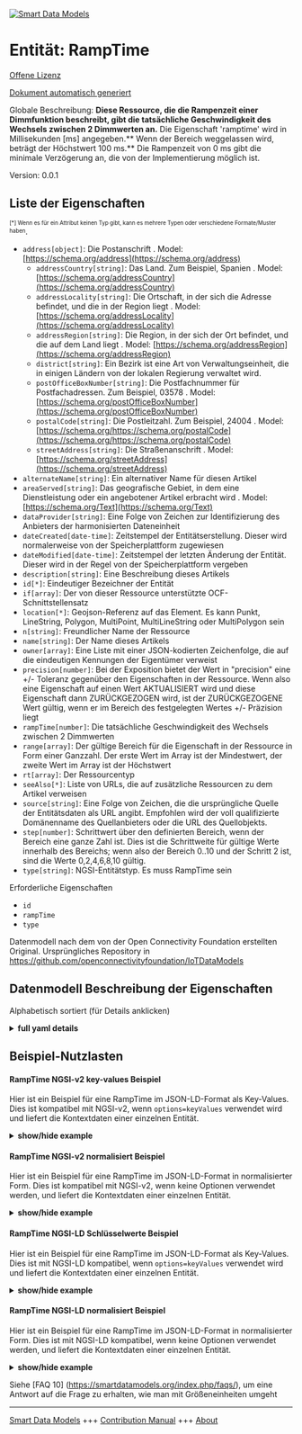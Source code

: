 <!-- 10-Header -->  
[![Smart Data Models](https://smartdatamodels.org/wp-content/uploads/2022/01/SmartDataModels_logo.png "Logo")](https://smartdatamodels.org)  
Entität: RampTime  
=================<!-- /10-Header -->  
<!-- 15-License -->  
[Offene Lizenz](https://github.com/smart-data-models//dataModel.OCF/blob/master/RampTime/LICENSE.md)  
[Dokument automatisch generiert](https://docs.google.com/presentation/d/e/2PACX-1vTs-Ng5dIAwkg91oTTUdt8ua7woBXhPnwavZ0FxgR8BsAI_Ek3C5q97Nd94HS8KhP-r_quD4H0fgyt3/pub?start=false&loop=false&delayms=3000#slide=id.gb715ace035_0_60)  
<!-- /15-License -->  
<!-- 20-Description -->  
Globale Beschreibung: **Diese Ressource, die die Rampenzeit einer Dimmfunktion beschreibt, gibt die tatsächliche Geschwindigkeit des Wechsels zwischen 2 Dimmwerten an.** Die Eigenschaft 'ramptime' wird in Millisekunden [ms] angegeben.** Wenn der Bereich weggelassen wird, beträgt der Höchstwert 100 ms.** Die Rampenzeit von 0 ms gibt die minimale Verzögerung an, die von der Implementierung möglich ist.  
Version: 0.0.1  
<!-- /20-Description -->  
<!-- 30-PropertiesList -->  

## Liste der Eigenschaften  

<sup><sub>[*] Wenn es für ein Attribut keinen Typ gibt, kann es mehrere Typen oder verschiedene Formate/Muster haben</sub></sup>.  
- `address[object]`: Die Postanschrift  . Model: [https://schema.org/address](https://schema.org/address)	- `addressCountry[string]`: Das Land. Zum Beispiel, Spanien  . Model: [https://schema.org/addressCountry](https://schema.org/addressCountry)  
	- `addressLocality[string]`: Die Ortschaft, in der sich die Adresse befindet, und die in der Region liegt  . Model: [https://schema.org/addressLocality](https://schema.org/addressLocality)  
	- `addressRegion[string]`: Die Region, in der sich der Ort befindet, und die auf dem Land liegt  . Model: [https://schema.org/addressRegion](https://schema.org/addressRegion)  
	- `district[string]`: Ein Bezirk ist eine Art von Verwaltungseinheit, die in einigen Ländern von der lokalen Regierung verwaltet wird.    
	- `postOfficeBoxNumber[string]`: Die Postfachnummer für Postfachadressen. Zum Beispiel, 03578  . Model: [https://schema.org/postOfficeBoxNumber](https://schema.org/postOfficeBoxNumber)  
	- `postalCode[string]`: Die Postleitzahl. Zum Beispiel, 24004  . Model: [https://schema.org/https://schema.org/postalCode](https://schema.org/https://schema.org/postalCode)  
	- `streetAddress[string]`: Die Straßenanschrift  . Model: [https://schema.org/streetAddress](https://schema.org/streetAddress)  
- `alternateName[string]`: Ein alternativer Name für diesen Artikel  - `areaServed[string]`: Das geografische Gebiet, in dem eine Dienstleistung oder ein angebotener Artikel erbracht wird  . Model: [https://schema.org/Text](https://schema.org/Text)- `dataProvider[string]`: Eine Folge von Zeichen zur Identifizierung des Anbieters der harmonisierten Dateneinheit  - `dateCreated[date-time]`: Zeitstempel der Entitätserstellung. Dieser wird normalerweise von der Speicherplattform zugewiesen  - `dateModified[date-time]`: Zeitstempel der letzten Änderung der Entität. Dieser wird in der Regel von der Speicherplattform vergeben  - `description[string]`: Eine Beschreibung dieses Artikels  - `id[*]`: Eindeutiger Bezeichner der Entität  - `if[array]`: Der von dieser Ressource unterstützte OCF-Schnittstellensatz  - `location[*]`: Geojson-Referenz auf das Element. Es kann Punkt, LineString, Polygon, MultiPoint, MultiLineString oder MultiPolygon sein  - `n[string]`: Freundlicher Name der Ressource  - `name[string]`: Der Name dieses Artikels  - `owner[array]`: Eine Liste mit einer JSON-kodierten Zeichenfolge, die auf die eindeutigen Kennungen der Eigentümer verweist  - `precision[number]`: Bei der Exposition bietet der Wert in "precision" eine +/- Toleranz gegenüber den Eigenschaften in der Ressource. Wenn also eine Eigenschaft auf einen Wert AKTUALISIERT wird und diese Eigenschaft dann ZURÜCKGEZOGEN wird, ist der ZURÜCKGEZOGENE Wert gültig, wenn er im Bereich des festgelegten Wertes +/- Präzision liegt  - `rampTime[number]`: Die tatsächliche Geschwindigkeit des Wechsels zwischen 2 Dimmwerten  - `range[array]`: Der gültige Bereich für die Eigenschaft in der Ressource in Form einer Ganzzahl. Der erste Wert im Array ist der Mindestwert, der zweite Wert im Array ist der Höchstwert  - `rt[array]`: Der Ressourcentyp  - `seeAlso[*]`: Liste von URLs, die auf zusätzliche Ressourcen zu dem Artikel verweisen  - `source[string]`: Eine Folge von Zeichen, die die ursprüngliche Quelle der Entitätsdaten als URL angibt. Empfohlen wird der voll qualifizierte Domänenname des Quellanbieters oder die URL des Quellobjekts.  - `step[number]`: Schrittwert über den definierten Bereich, wenn der Bereich eine ganze Zahl ist.  Dies ist die Schrittweite für gültige Werte innerhalb des Bereichs; wenn also der Bereich 0..10 und der Schritt 2 ist, sind die Werte 0,2,4,6,8,10 gültig.  - `type[string]`: NGSI-Entitätstyp. Es muss RampTime sein  <!-- /30-PropertiesList -->  
<!-- 35-RequiredProperties -->  
Erforderliche Eigenschaften  
- `id`  - `rampTime`  - `type`  <!-- /35-RequiredProperties -->  
<!-- 40-RequiredProperties -->  
Datenmodell nach dem von der Open Connectivity Foundation erstellten Original. Ursprüngliches Repository in https://github.com/openconnectivityfoundation/IoTDataModels  
<!-- /40-RequiredProperties -->  
<!-- 50-DataModelHeader -->  
## Datenmodell Beschreibung der Eigenschaften  
Alphabetisch sortiert (für Details anklicken)  
<!-- /50-DataModelHeader -->  
<!-- 60-ModelYaml -->  
<details><summary><strong>full yaml details</strong></summary>    
```yaml  
RampTime:    
  description: 'This Resource that describes the ramp time of a dimming function.It specifies the actual speed of changing between 2 dimming values.The Property ''ramptime'' is specified in milliseconds [ms].When range is omitted the maximum value is 100 ms.The ramp time of 0ms indicates the minimal delay possible by the implementation.'    
  properties:    
    address:    
      description: The mailing address    
      properties:    
        addressCountry:    
          description: 'The country. For example, Spain'    
          type: string    
          x-ngsi:    
            model: https://schema.org/addressCountry    
            type: Property    
        addressLocality:    
          description: 'The locality in which the street address is, and which is in the region'    
          type: string    
          x-ngsi:    
            model: https://schema.org/addressLocality    
            type: Property    
        addressRegion:    
          description: 'The region in which the locality is, and which is in the country'    
          type: string    
          x-ngsi:    
            model: https://schema.org/addressRegion    
            type: Property    
        district:    
          description: 'A district is a type of administrative division that, in some countries, is managed by the local government'    
          type: string    
          x-ngsi:    
            type: Property    
        postOfficeBoxNumber:    
          description: 'The post office box number for PO box addresses. For example, 03578'    
          type: string    
          x-ngsi:    
            model: https://schema.org/postOfficeBoxNumber    
            type: Property    
        postalCode:    
          description: 'The postal code. For example, 24004'    
          type: string    
          x-ngsi:    
            model: https://schema.org/https://schema.org/postalCode    
            type: Property    
        streetAddress:    
          description: The street address    
          type: string    
          x-ngsi:    
            model: https://schema.org/streetAddress    
            type: Property    
        streetNr:    
          description: Number identifying a specific property on a public street    
          type: string    
          x-ngsi:    
            type: Property    
      type: object    
      x-ngsi:    
        model: https://schema.org/address    
        type: Property    
    alternateName:    
      description: An alternative name for this item    
      type: string    
      x-ngsi:    
        type: Property    
    areaServed:    
      description: The geographic area where a service or offered item is provided    
      type: string    
      x-ngsi:    
        model: https://schema.org/Text    
        type: Property    
    dataProvider:    
      description: A sequence of characters identifying the provider of the harmonised data entity    
      type: string    
      x-ngsi:    
        type: Property    
    dateCreated:    
      description: Entity creation timestamp. This will usually be allocated by the storage platform    
      format: date-time    
      type: string    
      x-ngsi:    
        type: Property    
    dateModified:    
      description: Timestamp of the last modification of the entity. This will usually be allocated by the storage platform    
      format: date-time    
      type: string    
      x-ngsi:    
        type: Property    
    description:    
      description: A description of this item    
      type: string    
      x-ngsi:    
        type: Property    
    id:    
      anyOf:    
        - description: Identifier format of any NGSI entity    
          maxLength: 256    
          minLength: 1    
          pattern: ^[\w\-\.\{\}\$\+\*\[\]`|~^@!,:\\]+$    
          type: string    
          x-ngsi:    
            type: Property    
        - description: Identifier format of any NGSI entity    
          format: uri    
          type: string    
          x-ngsi:    
            type: Property    
      description: Unique identifier of the entity    
      x-ngsi:    
        type: Property    
    if:    
      description: The OCF Interface set supported by this Resource    
      items:    
        enum:    
          - oic.if.a    
          - oic.if.baseline    
        type: string    
      minItems: 2    
      readOnly: true    
      type: array    
      uniqueItems: true    
      x-ngsi:    
        type: Property    
    location:    
      description: 'Geojson reference to the item. It can be Point, LineString, Polygon, MultiPoint, MultiLineString or MultiPolygon'    
      oneOf:    
        - description: Geojson reference to the item. Point    
          properties:    
            bbox:    
              items:    
                type: number    
              minItems: 4    
              type: array    
            coordinates:    
              items:    
                type: number    
              minItems: 2    
              type: array    
            type:    
              enum:    
                - Point    
              type: string    
          required:    
            - type    
            - coordinates    
          title: GeoJSON Point    
          type: object    
          x-ngsi:    
            type: GeoProperty    
        - description: Geojson reference to the item. LineString    
          properties:    
            bbox:    
              items:    
                type: number    
              minItems: 4    
              type: array    
            coordinates:    
              items:    
                items:    
                  type: number    
                minItems: 2    
                type: array    
              minItems: 2    
              type: array    
            type:    
              enum:    
                - LineString    
              type: string    
          required:    
            - type    
            - coordinates    
          title: GeoJSON LineString    
          type: object    
          x-ngsi:    
            type: GeoProperty    
        - description: Geojson reference to the item. Polygon    
          properties:    
            bbox:    
              items:    
                type: number    
              minItems: 4    
              type: array    
            coordinates:    
              items:    
                items:    
                  items:    
                    type: number    
                  minItems: 2    
                  type: array    
                minItems: 4    
                type: array    
              type: array    
            type:    
              enum:    
                - Polygon    
              type: string    
          required:    
            - type    
            - coordinates    
          title: GeoJSON Polygon    
          type: object    
          x-ngsi:    
            type: GeoProperty    
        - description: Geojson reference to the item. MultiPoint    
          properties:    
            bbox:    
              items:    
                type: number    
              minItems: 4    
              type: array    
            coordinates:    
              items:    
                items:    
                  type: number    
                minItems: 2    
                type: array    
              type: array    
            type:    
              enum:    
                - MultiPoint    
              type: string    
          required:    
            - type    
            - coordinates    
          title: GeoJSON MultiPoint    
          type: object    
          x-ngsi:    
            type: GeoProperty    
        - description: Geojson reference to the item. MultiLineString    
          properties:    
            bbox:    
              items:    
                type: number    
              minItems: 4    
              type: array    
            coordinates:    
              items:    
                items:    
                  items:    
                    type: number    
                  minItems: 2    
                  type: array    
                minItems: 2    
                type: array    
              type: array    
            type:    
              enum:    
                - MultiLineString    
              type: string    
          required:    
            - type    
            - coordinates    
          title: GeoJSON MultiLineString    
          type: object    
          x-ngsi:    
            type: GeoProperty    
        - description: Geojson reference to the item. MultiLineString    
          properties:    
            bbox:    
              items:    
                type: number    
              minItems: 4    
              type: array    
            coordinates:    
              items:    
                items:    
                  items:    
                    items:    
                      type: number    
                    minItems: 2    
                    type: array    
                  minItems: 4    
                  type: array    
                type: array    
              type: array    
            type:    
              enum:    
                - MultiPolygon    
              type: string    
          required:    
            - type    
            - coordinates    
          title: GeoJSON MultiPolygon    
          type: object    
          x-ngsi:    
            type: GeoProperty    
      x-ngsi:    
        type: GeoProperty    
    n:    
      description: Friendly name of the Resource    
      maxLength: 64    
      readOnly: true    
      type: string    
      x-ngsi:    
        type: Property    
    name:    
      description: The name of this item    
      type: string    
      x-ngsi:    
        type: Property    
    owner:    
      description: A List containing a JSON encoded sequence of characters referencing the unique Ids of the owner(s)    
      items:    
        anyOf:    
          - description: Identifier format of any NGSI entity    
            maxLength: 256    
            minLength: 1    
            pattern: ^[\w\-\.\{\}\$\+\*\[\]`|~^@!,:\\]+$    
            type: string    
            x-ngsi:    
              type: Property    
          - description: Identifier format of any NGSI entity    
            format: uri    
            type: string    
            x-ngsi:    
              type: Property    
        description: Unique identifier of the entity    
        x-ngsi:    
          type: Property    
      type: array    
      x-ngsi:    
        type: Property    
    precision:    
      description: 'When exposed the value in ''precision'' provides a +/- tolerance against the Properties in the Resource. Thus if a Property is UPDATED to a value and that Property then RETRIEVED, the RETRIEVED value is valid if in the range of the set value +/- precision'    
      readOnly: true    
      type: number    
      x-ngsi:    
        type: Property    
    rampTime:    
      description: The actual speed of changing between 2 dimming values    
      type: number    
      x-ngsi:    
        type: Property    
    range:    
      description: 'The valid range for the Property in the Resource as an integer. The first value in the array is the minimum value, the second value in the array is the maximum value'    
      items:    
        type: integer    
      maxItems: 2    
      minItems: 2    
      readOnly: true    
      type: array    
      x-ngsi:    
        type: Property    
    rt:    
      description: The Resource Type    
      items:    
        enum:    
          - oic.r.light.ramptime    
        maxLength: 64    
        type: string    
      minItems: 1    
      readOnly: true    
      type: array    
      uniqueItems: true    
      x-ngsi:    
        type: Property    
    seeAlso:    
      description: list of uri pointing to additional resources about the item    
      oneOf:    
        - items:    
            format: uri    
            type: string    
          minItems: 1    
          type: array    
        - format: uri    
          type: string    
      x-ngsi:    
        type: Property    
    source:    
      description: 'A sequence of characters giving the original source of the entity data as a URL. Recommended to be the fully qualified domain name of the source provider, or the URL to the source object'    
      type: string    
      x-ngsi:    
        type: Property    
    step:    
      description: 'Step value across the defined range when the range is an integer.  This is the increment for valid values across the range; so if range is 0..10 and step is 2 then valid values are 0,2,4,6,8,10'    
      readOnly: true    
      type: number    
      x-ngsi:    
        type: Property    
    type:    
      description: NGSI entity type. It has to be RampTime    
      enum:    
        - RampTime    
      type: string    
      x-ngsi:    
        type: Property    
  required:    
    - rampTime    
    - id    
    - type    
  type: object    
  x-derived-from: https://raw.githubusercontent.com/openconnectivityfoundation/IoTDataModels/master/RampTimeResURI.swagger.json    
  x-disclaimer: 'Redistribution and use in source and binary forms, with or without modification, are permitted  provided that the license conditions are met. Copyleft (c) 2022 Contributors to Smart Data Models Program'    
  x-license-url: https://github.com/smart-data-models/dataModel.OCF/blob/master/RampTime/LICENSE.md    
  x-model-schema: https://smart-data-models.github.io/dataModel.OCF/RampTime/schema.json    
  x-model-tags: OCF    
  x-version: 0.0.1    
```  
</details>    
<!-- /60-ModelYaml -->  
<!-- 70-MiddleNotes -->  
<!-- /70-MiddleNotes -->  
<!-- 80-Examples -->  
## Beispiel-Nutzlasten  
#### RampTime NGSI-v2 key-values Beispiel  
Hier ist ein Beispiel für eine RampTime im JSON-LD-Format als Key-Values. Dies ist kompatibel mit NGSI-v2, wenn `options=keyValues` verwendet wird und liefert die Kontextdaten einer einzelnen Entität.  
<details><summary><strong>show/hide example</strong></summary>    
```json  
{  
  "id": "urn:ngsi-ld:RampTime:id:ZHJF:61229976",  
  "dateCreated": "2013-01-02T18:46:37Z",  
  "dateModified": "1985-03-11T15:55:10Z",  
  "source": "Since court baby. Nature alone dinner major break organization listen.",  
  "name": "Industry officer member our. Research similar call exist way by teach. Natural understand organization ever create.",  
  "alternateName": "Vote part free over long. Herself room piece save property democratic. Very experience evening play speech record.",  
  "description": "Operation senior cold edge detail leg. Above theory eye administration economy third. Share personal ready reduce remain through owner.",  
  "dataProvider": "He state score. Throw describe then seem federal someone.",  
  "owner": [  
    "urn:ngsi-ld:RampTime:items:TGKY:57138477",  
    "urn:ngsi-ld:RampTime:items:QSGQ:84806884"  
  ],  
  "seeAlso": [  
    "urn:ngsi-ld:RampTime:items:RCKL:49386497",  
    "urn:ngsi-ld:RampTime:items:MEBB:04213405"  
  ],  
  "location": {  
    "type": "Point",  
    "coordinates": [  
      59.1823935,  
      169.242295  
    ]  
  },  
  "address": {  
    "streetAddress": "Memory happen condition cold director you dream. Current financial care. Believe we report rest sport indicate sure.",  
    "addressLocality": "Cold culture audience leave question continue office many. Walk note rich generation clearly drive to source.",  
    "addressRegion": "Best meeting public whom us rather. Create citizen get civil local reveal my.",  
    "addressCountry": "Find actually available safe. Pressure many chair must.",  
    "postalCode": "Leave expect where particularly sometimes. Treatment official report make technology production.",  
    "postOfficeBoxNumber": "Describe boy look yeah particular knowledge. Process else threat."  
  },  
  "areaServed": "Beautiful successful perform each democratic walk bill. Offer laugh just anyone far. Feel hope likely say into enter explain century.",  
  "rt": [  
    "oic.r.light.ramptime",  
    "oic.r.light.ramptime"  
  ],  
  "rampTime": {  
    "type": "Property",  
    "value": 864  
  },  
  "n": "American whole magazine truth stop whose. On traditional measure example sense peace. Would mouth relate own chair.",  
  "range": [  
    864,  
    864  
  ],  
  "step": {  
    "type": "Property",  
    "value": 864  
  },  
  "precision": {  
    "type": "Property",  
    "value": 24.0  
  },  
  "if": [  
    "oic.if.baseline",  
    "oic.if.baseline"  
  ],  
  "type": "RampTime"  
}  
```  
</details>  
#### RampTime NGSI-v2 normalisiert Beispiel  
Hier ist ein Beispiel für eine RampTime im JSON-LD-Format in normalisierter Form. Dies ist kompatibel mit NGSI-v2, wenn keine Optionen verwendet werden, und liefert die Kontextdaten einer einzelnen Entität.  
<details><summary><strong>show/hide example</strong></summary>    
```json  
{  
  "id": {  
    "type": "string",  
    "value": "urn:ngsi-ld:RampTime:id:ZHJF:61229976"  
  },  
  "dateCreated": {  
    "format": "date-time",  
    "type": "string",  
    "value": "2013-01-02T18:46:37Z"  
  },  
  "dateModified": {  
    "format": "date-time",  
    "type": "string",  
    "value": "1985-03-11T15:55:10Z"  
  },  
  "source": {  
    "type": "string",  
    "value": "Since court baby. Nature alone dinner major break organization listen."  
  },  
  "name": {  
    "type": "string",  
    "value": "Industry officer member our. Research similar call exist way by teach. Natural understand organization ever create."  
  },  
  "alternateName": {  
    "type": "string",  
    "value": "Vote part free over long. Herself room piece save property democratic. Very experience evening play speech record."  
  },  
  "description": {  
    "type": "string",  
    "value": "Operation senior cold edge detail leg. Above theory eye administration economy third. Share personal ready reduce remain through owner."  
  },  
  "dataProvider": {  
    "type": "string",  
    "value": "He state score. Throw describe then seem federal someone."  
  },  
  "owner": {  
    "type": "array",  
    "value": [  
      "urn:ngsi-ld:RampTime:items:TGKY:57138477",  
      "urn:ngsi-ld:RampTime:items:QSGQ:84806884"  
    ]  
  },  
  "seeAlso": {  
    "type": "array",  
    "value": [  
      "urn:ngsi-ld:RampTime:items:RCKL:49386497",  
      "urn:ngsi-ld:RampTime:items:MEBB:04213405"  
    ]  
  },  
  "location": {  
    "type": "object",  
    "value": {  
      "type": "Point",  
      "coordinates": [  
        59.1823935,  
        169.242295  
      ]  
    }  
  },  
  "address": {  
    "type": "object",  
    "value": {  
      "streetAddress": "Memory happen condition cold director you dream. Current financial care. Believe we report rest sport indicate sure.",  
      "addressLocality": "Cold culture audience leave question continue office many. Walk note rich generation clearly drive to source.",  
      "addressRegion": "Best meeting public whom us rather. Create citizen get civil local reveal my.",  
      "addressCountry": "Find actually available safe. Pressure many chair must.",  
      "postalCode": "Leave expect where particularly sometimes. Treatment official report make technology production.",  
      "postOfficeBoxNumber": "Describe boy look yeah particular knowledge. Process else threat."  
    }  
  },  
  "areaServed": {  
    "type": "string",  
    "value": "Beautiful successful perform each democratic walk bill. Offer laugh just anyone far. Feel hope likely say into enter explain century."  
  },  
  "rt": {  
    "type": "array",  
    "value": [  
      "oic.r.light.ramptime",  
      "oic.r.light.ramptime"  
    ]  
  },  
  "rampTime": {  
    "type": "object",  
    "value": {  
      "type": "Property",  
      "value": 864  
    }  
  },  
  "n": {  
    "type": "string",  
    "value": "American whole magazine truth stop whose. On traditional measure example sense peace. Would mouth relate own chair."  
  },  
  "range": {  
    "type": "array",  
    "value": [  
      864,  
      864  
    ]  
  },  
  "step": {  
    "type": "object",  
    "value": {  
      "type": "Property",  
      "value": 864  
    }  
  },  
  "precision": {  
    "type": "object",  
    "value": {  
      "type": "Property",  
      "value": 24.0  
    }  
  },  
  "if": {  
    "type": "array",  
    "value": [  
      "oic.if.baseline",  
      "oic.if.baseline"  
    ]  
  },  
  "type": {  
    "type": "string",  
    "value": "RampTime"  
  }  
}  
```  
</details>  
#### RampTime NGSI-LD Schlüsselwerte Beispiel  
Hier ist ein Beispiel für eine RampTime im JSON-LD-Format als Key-Values. Dies ist mit NGSI-LD kompatibel, wenn `options=keyValues` verwendet wird und liefert die Kontextdaten einer einzelnen Entität.  
<details><summary><strong>show/hide example</strong></summary>    
```json  
{  
    "id": "urn:ngsi-ld:RampTime:id:ZHJF:61229976",  
    "dateCreated": "2013-01-02T18:46:37Z",  
    "dateModified": "1985-03-11T15:55:10Z",  
    "source": "Since court baby. Nature alone dinner major break organization listen.",  
    "name": "Industry officer member our. Research similar call exist way by teach. Natural understand organization ever create.",  
    "alternateName": "Vote part free over long. Herself room piece save property democratic. Very experience evening play speech record.",  
    "description": "Operation senior cold edge detail leg. Above theory eye administration economy third. Share personal ready reduce remain through owner.",  
    "dataProvider": "He state score. Throw describe then seem federal someone.",  
    "owner": [  
        "urn:ngsi-ld:RampTime:items:TGKY:57138477",  
        "urn:ngsi-ld:RampTime:items:QSGQ:84806884"  
    ],  
    "seeAlso": [  
        "urn:ngsi-ld:RampTime:items:RCKL:49386497",  
        "urn:ngsi-ld:RampTime:items:MEBB:04213405"  
    ],  
    "location": {  
        "type": "Point",  
        "coordinates": [  
            59.1823935,  
            169.242295  
        ]  
    },  
    "address": {  
        "streetAddress": "Memory happen condition cold director you dream. Current financial care. Believe we report rest sport indicate sure.",  
        "addressLocality": "Cold culture audience leave question continue office many. Walk note rich generation clearly drive to source.",  
        "addressRegion": "Best meeting public whom us rather. Create citizen get civil local reveal my.",  
        "addressCountry": "Find actually available safe. Pressure many chair must.",  
        "postalCode": "Leave expect where particularly sometimes. Treatment official report make technology production.",  
        "postOfficeBoxNumber": "Describe boy look yeah particular knowledge. Process else threat."  
    },  
    "areaServed": "Beautiful successful perform each democratic walk bill. Offer laugh just anyone far. Feel hope likely say into enter explain century.",  
    "rt": [  
        "oic.r.light.ramptime",  
        "oic.r.light.ramptime"  
    ],  
    "rampTime": {  
        "type": "Property",  
        "value": 864  
    },  
    "n": "American whole magazine truth stop whose. On traditional measure example sense peace. Would mouth relate own chair.",  
    "range": [  
        864,  
        864  
    ],  
    "step": {  
        "type": "Property",  
        "value": 864  
    },  
    "precision": {  
        "type": "Property",  
        "value": 24.0  
    },  
    "if": [  
        "oic.if.baseline",  
        "oic.if.baseline"  
    ],  
    "type": "RampTime",  
    "@context": [  
        "https://smartdatamodels.org/context.jsonld",  
        "https://raw.githubusercontent.com/smart-data-models/dataModel.OCF/master/context.jsonld"  
    ]  
}  
```  
</details>  
#### RampTime NGSI-LD normalisiert Beispiel  
Hier ist ein Beispiel für eine RampTime im JSON-LD-Format in normalisierter Form. Dies ist mit NGSI-LD kompatibel, wenn keine Optionen verwendet werden, und liefert die Kontextdaten einer einzelnen Entität.  
<details><summary><strong>show/hide example</strong></summary>    
```json  
{  
    "id": "urn:ngsi-ld:RampTime:id:FFSR:90520934",  
    "dateCreated": {  
        "type": "Property",  
        "value": {  
            "@type": "DateTime",  
            "@value": "2018-03-18T03:19:11Z"  
        }  
    },  
    "dateModified": {  
        "type": "Property",  
        "value": {  
            "@type": "DateTime",  
            "@value": "1993-01-25T21:55:52Z"  
        }  
    },  
    "source": {  
        "type": "Property",  
        "value": "Three sound resource. Parent parent base including task like drive."  
    },  
    "name": {  
        "type": "Property",  
        "value": "Almost identify bring imagine. Notice important party step old."  
    },  
    "alternateName": {  
        "type": "Property",  
        "value": "Here most data certainly strategy. Carry act process anyone foreign sell society. Especially summer appear. Better allow car administration."  
    },  
    "description": {  
        "type": "Property",  
        "value": "Reduce process issue party clearly anything. Career condition opportunity general. Experience around manage room spend throw although few."  
    },  
    "dataProvider": {  
        "type": "Property",  
        "value": "Official culture indicate position. Cover leader medical law catch western."  
    },  
    "owner": {  
        "type": "Property",  
        "value": [  
            "urn:ngsi-ld:RampTime:items:OMMO:16943723",  
            "urn:ngsi-ld:RampTime:items:NTJI:24099913"  
        ]  
    },  
    "seeAlso": {  
        "type": "Property",  
        "value": [  
            "urn:ngsi-ld:RampTime:items:EKVY:98458166"  
        ]  
    },  
    "location": {  
        "type": "Property",  
        "value": {  
            "type": "Point",  
            "coordinates": [  
                -5.345031,  
                86.253962  
            ]  
        }  
    },  
    "address": {  
        "type": "Property",  
        "value": {  
            "streetAddress": "Her our teach something edge seem. Event life respond including beyond huge. Job reflect go former level ready.",  
            "addressLocality": "Picture professional central east computer PM executive.",  
            "addressRegion": "Single current both pattern which list. Moment author subject lot.",  
            "addressCountry": "Attack form former training. Win reduce history international. Site body study where. Report indicate until box former never whether.",  
            "postalCode": "Program police whatever must. Fine place opportunity nation.",  
            "postOfficeBoxNumber": "Tv assume much. Return reveal force myself."  
        }  
    },  
    "areaServed": {  
        "type": "Property",  
        "value": "Address career trial statement. Subject president sense."  
    },  
    "rt": {  
        "type": "Property",  
        "value": [  
            "oic.r.light.ramptime"  
        ]  
    },  
    "rampTime": {  
        "type": "Property",  
        "value": 932  
    },  
    "n": {  
        "type": "Property",  
        "value": "World practice town politics cost there physical out."  
    },  
    "range": {  
        "type": "Property",  
        "value": [  
            694,  
            895  
        ]  
    },  
    "step": {  
        "type": "Property",  
        "value": 850  
    },  
    "precision": {  
        "type": "Property",  
        "value": 772.7  
    },  
    "if": {  
        "type": "Property",  
        "value": [  
            "oic.if.a",  
            "oic.if.baseline"  
        ]  
    },  
    "type": "RampTime",  
    "@context": [  
        "https://smartdatamodels.org/context.jsonld",  
        "https://raw.githubusercontent.com/smart-data-models/dataModel.OCF/master/context.jsonld"  
    ]  
}  
```  
</details><!-- /80-Examples -->  
<!-- 90-FooterNotes -->  
<!-- /90-FooterNotes -->  
<!-- 95-Units -->  
Siehe [FAQ 10] (https://smartdatamodels.org/index.php/faqs/), um eine Antwort auf die Frage zu erhalten, wie man mit Größeneinheiten umgeht  
<!-- /95-Units -->  
<!-- 97-LastFooter -->  
---  
[Smart Data Models](https://smartdatamodels.org) +++ [Contribution Manual](https://bit.ly/contribution_manual) +++ [About](https://bit.ly/Introduction_SDM)<!-- /97-LastFooter -->  
